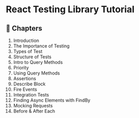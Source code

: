 # React Testing Library Tutorial

## 📖 Chapters

1. Introduction
1. The Importance of Testing
1. Types of Test
1. Structure of Tests
1. Intro to Query Methods
1. Priority
1. Using Query Methods
1. Assertions
1. Describe Block
1. Fire Events
1. Integration Tests
1. Finding Async Elements with FindBy
1. Mocking Requests
1. Before & After Each
